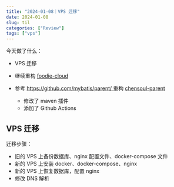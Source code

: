 ```yaml
---
title: "2024-01-08｜VPS 迁移"
date: 2024-01-08
slug: til
categories: ["Review"]
tags: ["vps"]
---
```


今天做了什么：

- VPS 迁移

- 继续重构 [foodie-cloud](https://github.com/chensoul/foodie-cloud)

- 参考 [https://github.com/mybatis/parent/  ](https://github.com/mybatis/parent/) 重构 [chensoul-parent](https://github.com/chensoul/chensoul-parent)

  - 修改了 maven 插件
  - 添加了 Github Actions
  
  
  

## VPS 迁移

迁移步骤：

- 旧的 VPS 上备份数据库、nginx 配置文件、docker-compose 文件
- 新的 VPS 上安装 docker、docker-compose、nginx
- 新的 VPS 上恢复数据库，配置 nginx
- 修改 DNS 解析

